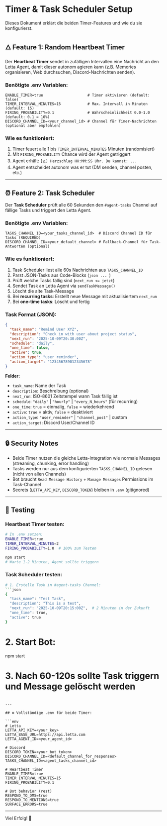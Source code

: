 # Timer & Task Scheduler Setup

Dieses Dokument erklärt die beiden Timer-Features und wie du sie konfigurierst.

## 🜂 Feature 1: Random Heartbeat Timer

Der **Heartbeat Timer** sendet in zufälligen Intervallen eine Nachricht an den Letta Agent, damit dieser autonom agieren kann (z.B. Memories organisieren, Web durchsuchen, Discord-Nachrichten senden).

### Benötigte .env Variablen:

```env
ENABLE_TIMER=true                    # Timer aktivieren (default: false)
TIMER_INTERVAL_MINUTES=15            # Max. Intervall in Minuten (default: 15)
FIRING_PROBABILITY=0.1               # Wahrscheinlichkeit 0.0-1.0 (default: 0.1 = 10%)
DISCORD_CHANNEL_ID=<your_channel_id> # Channel für Timer-Nachrichten (optional aber empfohlen)
```

### Wie es funktioniert:

1. Timer feuert alle 1 bis `TIMER_INTERVAL_MINUTES` Minuten (randomisiert)
2. Mit `FIRING_PROBABILITY` Chance wird der Agent getriggert
3. Agent erhält: `[🜂] Herzschlag HH:MM:SS Uhr. Du kannst: ...`
4. Agent entscheidet autonom was er tut (DM senden, channel posten, etc.)

---

## ⏰ Feature 2: Task Scheduler

Der **Task Scheduler** prüft alle 60 Sekunden den `#agent-tasks` Channel auf fällige Tasks und triggert den Letta Agent.

### Benötigte .env Variablen:

```env
TASKS_CHANNEL_ID=<your_tasks_channel_id>  # Discord Channel ID für Tasks (REQUIRED)
DISCORD_CHANNEL_ID=<your_default_channel> # Fallback-Channel für Task-Antworten (optional)
```

### Wie es funktioniert:

1. Task Scheduler liest alle 60s Nachrichten aus `TASKS_CHANNEL_ID`
2. Parst JSON-Tasks aus Code-Blocks (````json ... ````)
3. Prüft welche Tasks fällig sind (`next_run <= jetzt`)
4. Sendet Task an Letta Agent via `sendTaskMessage()`
5. Löscht die alte Task-Message
6. Bei **recurring tasks**: Erstellt neue Message mit aktualisiertem `next_run`
7. Bei **one-time tasks**: Löscht und fertig

### Task Format (JSON):

```json
{
  "task_name": "Remind User XYZ",
  "description": "Check in with user about project status",
  "next_run": "2025-10-09T20:30:00Z",
  "schedule": "daily",
  "one_time": false,
  "active": true,
  "action_type": "user_reminder",
  "action_target": "123456789012345678"
}
```

**Felder:**
- `task_name`: Name der Task
- `description`: Beschreibung (optional)
- `next_run`: ISO-8601 Zeitstempel wann Task fällig ist
- `schedule`: `"daily"` | `"hourly"` | `"every_N_hours"` (für recurring)
- `one_time`: `true` = einmalig, `false` = wiederkehrend
- `active`: `true` = aktiv, `false` = deaktiviert
- `action_type`: `"user_reminder"` | `"channel_post"` | custom
- `action_target`: Discord User/Channel ID

---

## 🔒 Security Notes

- Beide Timer nutzen die gleiche Letta-Integration wie normale Messages (streaming, chunking, error handling)
- Tasks werden nur aus dem konfigurierten `TASKS_CHANNEL_ID` gelesen (nicht von allen Channels)
- Bot braucht `Read Message History` + `Manage Messages` Permissions im Task-Channel
- Secrets (`LETTA_API_KEY`, `DISCORD_TOKEN`) bleiben in `.env` (gitignored)

---

## 🧪 Testing

### Heartbeat Timer testen:
```bash
# In .env setzen:
ENABLE_TIMER=true
TIMER_INTERVAL_MINUTES=2
FIRING_PROBABILITY=1.0  # 100% zum Testen

npm start
# Warte 1-2 Minuten, Agent sollte triggern
```

### Task Scheduler testen:
```bash
# 1. Erstelle Task in #agent-tasks Channel:
```json
{
  "task_name": "Test Task",
  "description": "This is a test",
  "next_run": "2025-10-09T20:15:00Z",  # 2 Minuten in der Zukunft
  "one_time": true,
  "active": true
}
```

# 2. Start Bot:
npm start

# 3. Nach 60-120s sollte Task triggern und Message gelöscht werden
```

---

## ⚙️ Vollständige .env für beide Timer:

```env
# Letta
LETTA_API_KEY=<your_key>
LETTA_BASE_URL=https://api.letta.com
LETTA_AGENT_ID=<your_agent_id>

# Discord
DISCORD_TOKEN=<your_bot_token>
DISCORD_CHANNEL_ID=<default_channel_for_responses>
TASKS_CHANNEL_ID=<agent_tasks_channel_id>

# Heartbeat Timer
ENABLE_TIMER=true
TIMER_INTERVAL_MINUTES=15
FIRING_PROBABILITY=0.1

# Bot behavior (rest)
RESPOND_TO_DMS=true
RESPOND_TO_MENTIONS=true
SURFACE_ERRORS=true
```

---

Viel Erfolg! 🚀

